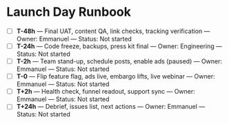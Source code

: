 # Launch Day Runbook

- [ ] **T-48h** — Final UAT, content QA, link checks, tracking verification — Owner: Emmanuel — Status: Not started
- [ ] **T-24h** — Code freeze, backups, press kit final — Owner: Engineering — Status: Not started
- [ ] **T-2h** — Team stand-up, schedule posts, enable ads (paused) — Owner: Emmanuel — Status: Not started
- [ ] **T-0** — Flip feature flag, ads live, embargo lifts, live webinar — Owner: Emmanuel — Status: Not started
- [ ] **T+2h** — Health check, funnel readout, support sync — Owner: Emmanuel — Status: Not started
- [ ] **T+24h** — Debrief, issues list, next actions — Owner: Emmanuel — Status: Not started
